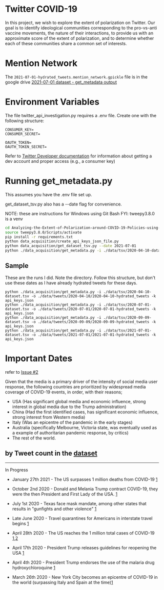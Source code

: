 # Twitter COVID-19
In this project, we wish to explore the extent of polarization on Twitter. Our goal is to identify ideological communities corresponding to the pro-vs-anti vaccine movements, the nature of their interactions, to provide us with an approximate score of the extent of polarization, and to determine whether each of these communities share a common set of interests.

# Mention Network
The ```2021-07-01-hydrated_tweets.mention_network.gpickle``` file is in the google drive [2021-07-01 dataset - get_metadata output](https://drive.google.com/drive/u/0/folders/1xcFGbn6iHpBmGZ6CCSHjKHF_m5iZRgAZ)

# Environment Variables
The file twitter_api_investigation.py requires a .env file. Create one with the following structure:
```
CONSUMER_KEY=
CONSUMER_SECRET=

OAUTH_TOKEN=
OAUTH_TOKEN_SECRET=
```
Refer to [Twitter Developer documentation](https://developer.twitter.com/en/docs/apps/overview) for information about getting a dev account and proper access (e.g., a consumer key)

# Running get_metadata.py
This assumes you have the .env file set up.

get_dataset_tsv.py also has a --date flag for convenience.

NOTE: these are instructions for Windows using Git Bash
FYI: tweepy3.8.0 is a venv
``` bash
cd Analyzing-the-Extent-of-Polarization-around-COVID-19-Policies-using-Social-Media/
source tweepy3.8.0/Scripts/activate
pip install -r requirements.txt
python data_acquisition/create_api_keys_json_file.py
python data_acquisition/get_dataset_tsv.py --date 2021-07-01
python ./data_acquisition/get_metadata.py -i ./data/tsv/2020-04-10-dataset.tsv -o ./data/tweets/2020-04-10/2020-04-10-hydrated_tweets -k api_keys.json
```
## Sample
These are the runs I did. Note the directory. Follow this structure, but don't use these dates as I have already hydrated tweets for these days.
```
python ./data_acquisition/get_metadata.py -i ./data/tsv/2020-04-10-dataset.tsv -o ./data/tweets/2020-04-10/2020-04-10-hydrated_tweets -k api_keys.json
python ./data_acquisition/get_metadata.py -i ./data/tsv/2020-07-01-dataset.tsv -o ./data/tweets/2020-07-01/2020-07-01-hydrated_tweets -k api_keys.json
python ./data_acquisition/get_metadata.py -i ./data/tsv/2020-09-09-dataset.tsv -o ./data/tweets/2020-09-09/2020-09-09-hydrated_tweets -k api_keys.json
python ./data_acquisition/get_metadata.py -i ./data/tsv/2021-07-01-dataset.tsv -o ./data/tweets/2021-07-01/2021-07-01-hydrated_tweets -k api_keys.json
```
# Important Dates
refer to [Issue #2](https://github.com/cagri32/Analyzing-the-Extent-of-Polarization-around-COVID-19-Policies-using-Social-Media/issues/2#issuecomment-970665240)

Given that the media is a primary driver of the intensity of social media user response, the following countries are prioritized by widespread media coverage of COVID-19 events, in order, with their reasons;

- USA (Has significant global media and economic influence, strong interest in global media due to the Trump administration)
- China (Had the first identified cases, has significant economic influence, strong interest from Western media)
- Italy (Was an epicentre of the pandemic in the early stages)
- Australia (specifically Melbourne, Victoria state, was eventually used as a example of authoritarian pandemic response, by critics)
- The rest of the world.

## by Tweet count in the [dataset](https://github.com/thepanacealab/covid19_twitter/tree/master/dailies)





-----------------
In Progress

* January 27th 2021 - The US surpasses 1 million deaths from COVID-19 [1](https://www.paho.org/en/news/27-1-2021-americas-surpasses-one-million-deaths-covid-19)

* October 2nd 2020 - Donald and Melania Trump contract COVID-19, they were the then President and First Lady of the USA. [1](https://blog.cheapism.com/how-we-got-coronavirus/#slide=36)

* July 1st 2020 - Texas face mask mandate, among other states that results in "gunfights and other violence" [1](https://blog.cheapism.com/how-we-got-coronavirus/#slide=24)

* Late June 2020 - Travel quarantines for Americans in interstate travel begins [1](https://blog.cheapism.com/how-we-got-coronavirus/#slide=32)

* April 28th 2020 - The US reaches the 1 million total cases of COVID-19 [1](https://blog.cheapism.com/how-we-got-coronavirus/#slide=29),[2](https://www.npr.org/sections/coronavirus-live-updates/2020/04/28/846741935/u-s-surpasses-1-million-coronavirus-cases)

* April 17th 2020 - President Trump releases guidelines for reopening the USA [1](https://blog.cheapism.com/how-we-got-coronavirus/#slide=29)

* April 4th 2020 - President Trump endorses the use of the malaria drug hydroxychloroquine [1](https://blog.cheapism.com/how-we-got-coronavirus/#slide=28)

* March 26th 2020 - New York City becomes an epicentre of COVID-19 in the world (surpassing Italy and Spain at the time)[1](https://blog.cheapism.com/how-we-got-coronavirus/#slide=27)